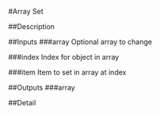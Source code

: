 #Array Set

##Description


##Inputs
###array
Optional array to change

###index
Index for object in array

###item
Item to set in array at index

##Outputs
###array


##Detail

